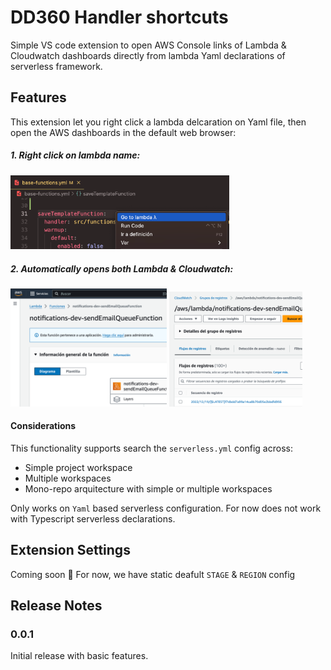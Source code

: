 # DD360 Handler shortcuts

Simple VS code extension to open AWS Console links of Lambda & Cloudwatch dashboards directly from lambda Yaml declarations of serverless framework.

## Features

This extension let you right click a lambda delcaration on Yaml file, then open the AWS dashboards in the default web browser:

##### 1. Right click on lambda name:

<img width="350" alt="Right click on lambda" src="media/right_click.png">

##### 2. Automatically opens both Lambda & Cloudwatch:

<p align="left">  
<img width="250" alt="Aws console Lambda dashboard" src="media/lambda_aws.png">

<img width="213" alt="Aws console Cloudwatch dashboard" src="media/cloudwatch_aws.png">
</p>

#### Considerations

This functionality supports search the `serverless.yml` config across:

- Simple project workspace
- Multiple workspaces
- Mono-repo arquitecture with simple or multiple workspaces

Only works on `Yaml` based serverless configuration. For now does not work with Typescript serverless declarations.

## Extension Settings

Coming soon 🚧 For now, we have static deafult `STAGE` & `REGION` config

## Release Notes

### 0.0.1

Initial release with basic features.
